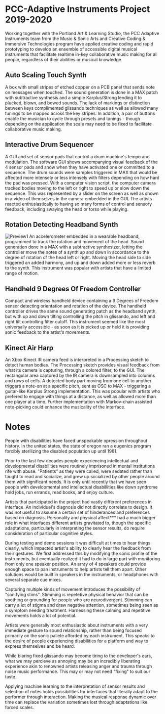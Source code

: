 
# PCC-Adaptive Instruments Project 2019-2020
Working together with the Portland Art & Learning Studio, the PCC Adaptive Instruments team from the Music & Sonic Arts and Creative Coding & Immersive Technologies program have applied creative coding and rapid prototyping to develop an ensemble of accessible digital musical instruments that facilitate realtime in-key collaborative music making for all people, regardless of their abilities or musical knowledge. 

## Auto Scaling Touch Synth
A box with small stripes of etched copper on a PCB panel that sends note on messages when touched. The sound generation is done in a MAX patch with subtractive synthesis and a simple Karplus/Strong lending it to plucked, blown, and bowed sounds. The lack of markings or distinction between keys complimented glissando techniques as well as allowed many tunings to be mapped across the key stripes. In addition, a pair of buttons enable the musician to cycle through presets and tunings - though depending on the application the scale may need to be fixed to facilitate collaborative music making.
## Interactive Drum Sequencer
A GUI and set of sensor pads that control a drum machine's tempo and modulation. The software GUI shows accompanying visual feedback of the 4 sensor pads and show when they have activated one or committed to a sequence. The drum sounds were samples triggered in MAX that would be affected more intensely or less intensely with filters depending on how hard the pad was pressed. With a computer vision script, the computer camera tracked bodies moving to the left or right to speed up or slow down the sequence. This was represented by a slider on the screen as well as shown in a video of themselves in the camera embedded in the GUI. The artists reacted enthusiastically to having so many forms of control and sensory feedback, including swaying the head or torso while playing.
## Rotation Detecting Headband Synth
![Preview1](..blob/master/images/RotationDetectingHeadbandSynth.jpg?raw=true)
An accelerometer embedded in a wearable headband, programmed to track the rotation and movement of the head. Sound generation done in a MAX with a subtractive synthesizer, letting the controller move the notes of a synth up and down in accordance to the degree of rotation of the head left or right. Moving the head side to side triggered an added harmony, and up and down added more or less reverb to the synth. This instrument was popular with artists that have a limited range of motion.
## Handheld 9 Degrees Of Freedom Controller
Compact and wireless handheld device containing a 9 Degrees of Freedom sensor detecting orientation and rotation of the device. The handheld controller drives the same sound generating patch as the headband synth, but with up and down tilting controlling the pitch in glissando, and left and right tilt controlling filter cutoff. This instrument seemed like the most universally accessible - as soon as it is picked up or held it is providing sonic feedback to the artist's movements. 
## Kinect Air Harp
An Xbox Kinect IR camera feed is interpreted in a Processing sketch to detect human bodies. The Processing sketch provides visual feedback from what its camera is capturing, through a colored filter, to the GUI. The rectangular area captured by the IR camera is downsampled into columns and rows of cells. A detected body part moving from one cell to another triggers a note-on at a specific pitch, sent as OSC to MAX - triggering a guitar-like Karplus Strong implementation. This was popular with artists who prefered to engage with things at a distance, as well as allowed more than one player at a time. Further implementation with Markov-chain assisted note-picking could enhance the musicality of the interface.


# Notes
People with disabilities have faced unspeakable opression throughout history. 
In the united states, the state of oregon ran a eugenics program forcibly sterilizing the disabled population up until 1981. 

Prior to the last few decades people experiencing intellectual and developmental disabilities were routinely imprisoned in mental institutions rife with abuse. "Patients" as they were called, were sedated rather than taught to read and socialize, and grew up socialized by other people around them with significant needs. It is only until recently that we have seen people with developmental and intellectual disabillities like down syndrome hold jobs, run errands, read books, and enjoy culture.

Artists that participated in the project had vastly different preferences in interface. An individual's diagnosis did not directly correlate to design. It was not useful to assume a certain set of hinderances and preferences based on diagnosis. Personality and physical affect*** had a much bigger role in what interfaces different artists gravitated to, though the specific adaptations, particularly in interpreting the sensor results, do require consideration of particular cognitive styles.

During testing and demo sessions it was difficult at times to hear things clearly, which impacted artist's ability to clearly hear the feedback from their gestures. We first addressed this by modifying the sonic profile of the instruments, but eventually realized it had to do in large part with monitoring from only one speaker position. An array of 4 speakers could provide enough space to pan instruments to help artists tell them apart. Other solutions would be built in speakers in the instruments, or headphones with several separate cue mixes.

Capturing multiple kinds of movement introduces the possibility of "sonifying stims". Stimming is repetetive physical behavior that can be soothing or grounding for people who are neurodivergent. Stimming can carry a lot of stigma and draw negative attention, sometimes being seen as a symptom needing treatment. Harnessing these calming and repetitive movements holds a lot of potential.

Artists were generally most enthusiastic about instruments with a very immediate gesture to sound relationship, rather than being focused primarily on the sonic pallete afforded by each instrument. This speaks to the desire of people experiencing disabilities for a platform and way to express themselves and be heard.

While blaring fixed glissando may become tiring to the developer's ears, what we may percieve as annoying may be an incredibly liberating experience akin to renowned artists releasing anger and trauma through noise music performance. This may or may not need "fixing" to suit our taste.

Applying machine learning to the interpretation of sensor results and selection of notes holds possibilities for interfaces that literally adapt to the performer through interaction. Making the musical response dynamic over time can replace the variation sometimes lost through adaptations like forced scales.

